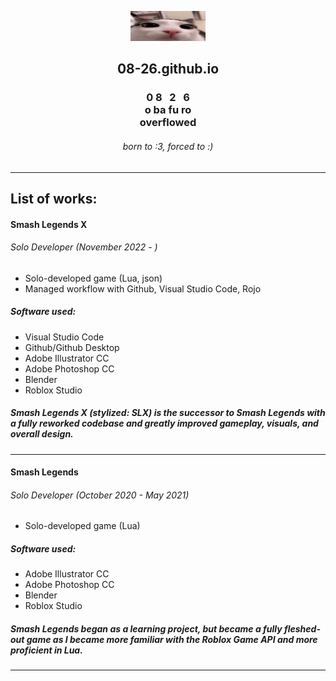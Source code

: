 [<center><img src="Images/plink.gif" width="120"/></center>](plink) 
## <center> 08-26.github.io </center>
### <center> 0&nbsp;8&nbsp;&nbsp;&nbsp;2&nbsp;&nbsp;&nbsp;6 <br> o ba fu ro <br> overflowed </center>
###### <center> born to :3, forced to :<zero-width space>) </center>

---
## List of works:

#### Smash Legends X 
###### Solo Developer <i>(November 2022 - )</i>
- Solo-developed game (Lua, json)
- Managed workflow with Github, Visual Studio Code, Rojo

##### Software used:
- Visual Studio Code
- Github/Github Desktop
- Adobe Illustrator CC
- Adobe Photoshop CC
- Blender
- Roblox Studio

##### *Smash Legends X (stylized: SLX)* is the successor to *Smash Legends* with a fully reworked codebase and greatly improved gameplay, visuals, and overall design.
---
#### Smash Legends 
###### Solo Developer <i>(October 2020 - May 2021)</i>
- Solo-developed game (Lua)

##### Software used:
- Adobe Illustrator CC
- Adobe Photoshop CC
- Blender
- Roblox Studio

##### *Smash Legends* began as a learning project, but became a fully fleshed-out game as I became more familiar with the Roblox Game API and more proficient in Lua.
---
